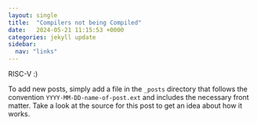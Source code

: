 ```yaml
---
layout: single
title:  "Compilers not being Compiled"
date:   2024-05-21 11:15:53 +0000
categories: jekyll update
sidebar:
  nav: "links"
---
```

RISC-V :)

To add new posts, simply add a file in the `_posts` directory that follows the convention `YYYY-MM-DD-name-of-post.ext` and includes the necessary front matter. Take a look at the source for this post to get an idea about how it works.